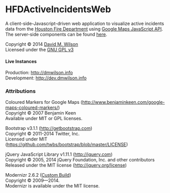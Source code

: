 # HFDActiveIncidentsWeb
A client-side-Javascript-driven web application to visualize active incidents data from the [Houston Fire Department](http://houstontx.gov/fire/) using [Google Maps JavaScript API](https://developers.google.com/maps/web/). The server-side components can be found [here](https://github.com/d-m-wilson/HFDActiveIncidentsBackend/).

Copyright © 2014 [David M. Wilson](https://twitter.com/dmwilson_dev)  
Licensed under the [GNU GPL v3](https://github.com/d-m-wilson/HFDActiveIncidentsWeb/blob/master/LICENSE)

#### Live Instances
Production: http://dmwilson.info  
Development: http://dev.dmwilson.info

### Attributions
Coloured Markers for Google Maps (http://www.benjaminkeen.com/google-maps-coloured-markers/)  
Copyright © 2007 Benjamin Keen  
Available under MIT or GPL licenses.

Bootstrap v3.1.1 (http://getbootstrap.com)  
Copyright © 2011-2014 Twitter, Inc.  
Licensed under MIT (https://github.com/twbs/bootstrap/blob/master/LICENSE)

jQuery JavaScript Library v1.11.1 (http://jquery.com)  
Copyright © 2005, 2014 jQuery Foundation, Inc. and other contributors  
Released under the MIT license (http://jquery.org/license)

Modernizr 2.6.2 ([Custom Build](http://modernizr.com/download/#-fontface-backgroundsize-borderimage-borderradius-boxshadow-flexbox-hsla-multiplebgs-opacity-rgba-textshadow-cssanimations-csscolumns-generatedcontent-cssgradients-cssreflections-csstransforms-csstransforms3d-csstransitions-applicationcache-canvas-canvastext-draganddrop-hashchange-history-audio-video-indexeddb-input-inputtypes-localstorage-postmessage-sessionstorage-websockets-websqldatabase-webworkers-geolocation-inlinesvg-smil-svg-svgclippaths-touch-webgl-shiv-mq-cssclasses-addtest-prefixed-teststyles-testprop-testallprops-hasevent-prefixes-domprefixes-load))  
Copyright © 2009—2014.  
Modernizr is available under the MIT license.
